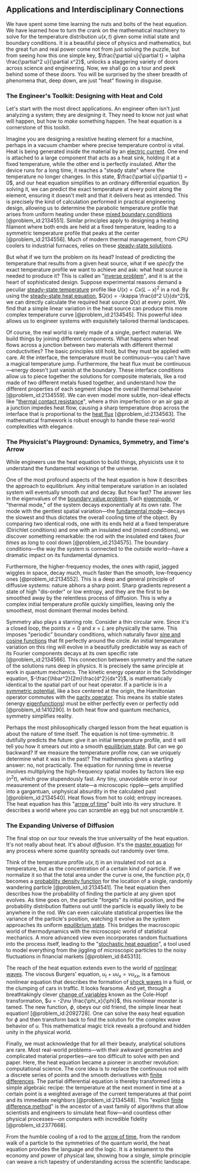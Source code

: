 ## Applications and Interdisciplinary Connections

We have spent some time learning the nuts and bolts of the heat equation. We have learned how to turn the crank on the mathematical machinery to solve for the temperature distribution $u(x,t)$ given some initial state and boundary conditions. It is a beautiful piece of physics and mathematics, but the great fun and real power come not from just solving the puzzle, but from seeing how this one simple key, $\frac{\partial u}{\partial t} = \alpha \frac{\partial^2 u}{\partial x^2}$, unlocks a staggering variety of doors across science and engineering. Now, we shall go on a tour and peek behind some of these doors. You will be surprised by the sheer breadth of phenomena that, deep down, are just "heat" flowing in disguise.

### The Engineer's Toolkit: Designing with Heat and Cold

Let's start with the most direct applications. An engineer often isn't just analyzing a system; they are *designing* it. They need to know not just what will happen, but how to *make* something happen. The heat equation is a cornerstone of this toolkit.

Imagine you are designing a resistive heating element for a machine, perhaps in a vacuum chamber where precise temperature control is vital. Heat is being generated inside the material by an [electric current](@article_id:260651). One end is attached to a large component that acts as a heat sink, holding it at a fixed temperature, while the other end is perfectly insulated. After the device runs for a long time, it reaches a "steady state" where the temperature no longer changes. In this state, $\frac{\partial u}{\partial t} = 0$, and our heat equation simplifies to an ordinary differential equation. By solving it, we can predict the exact temperature at every point along the element, ensuring it doesn't melt and that it delivers heat as intended. This is precisely the kind of calculation performed in practical engineering design, allowing us to determine the parabolic temperature profile that arises from uniform heating under these [mixed boundary conditions](@article_id:175962) [@problem_id:2134551]. Similar principles apply to designing a heating filament where both ends are held at a fixed temperature, leading to a symmetric temperature profile that peaks at the center [@problem_id:2134556]. Much of modern thermal management, from CPU coolers to industrial furnaces, relies on these [steady-state solutions](@article_id:199857).

But what if we turn the problem on its head? Instead of predicting the temperature that results from a given heat source, what if we *specify* the exact temperature profile we want to achieve and ask: what heat source is needed to produce it? This is called an "[inverse problem](@article_id:634273)", and it is at the heart of sophisticated design. Suppose experimental reasons demand a peculiar [steady-state temperature](@article_id:136281) profile like $U(x) = C x(L-x)^2$ in a rod. By using the [steady-state heat equation](@article_id:175592), $Q(x) = -\kappa \frac{d^2 U}{dx^2}$, we can directly calculate the required heat source $Q(x)$ at every point. We find that a simple linear variation in the heat source can produce this more complex temperature curve [@problem_id:2134545]. This powerful idea allows us to engineer systems with exquisitely tailored thermal landscapes.

Of course, the real world is rarely made of a single, perfect material. We build things by joining different components. What happens when heat flows across a junction between two materials with different thermal conductivities? The basic principles still hold, but they must be applied with care. At the interface, the temperature must be continuous—you can't have a magical temperature jump. Furthermore, the heat flux must be continuous—energy doesn't just vanish at the boundary. These interface conditions allow us to piece together the solutions for composite materials, like a rod made of two different metals fused together, and understand how the different properties of each segment shape the overall thermal behavior [@problem_id:2134559]. We can even model more subtle, non-ideal effects like "[thermal contact resistance](@article_id:142958)", where a thin imperfection or an air gap at a junction impedes heat flow, causing a sharp temperature drop across the interface that is proportional to the [heat flux](@article_id:137977) [@problem_id:2134563]. The mathematical framework is robust enough to handle these real-world complexities with elegance.

### The Physicist's Playground: Dynamics, Symmetry, and Time's Arrow

While engineers use the heat equation to build things, physicists use it to understand the fundamental workings of the universe.

One of the most profound aspects of the heat equation is how it describes the approach to equilibrium. Any initial temperature variation in an isolated system will eventually smooth out and decay. But how fast? The answer lies in the eigenvalues of the [boundary value problem](@article_id:138259). Each [eigenmode](@article_id:164864), or "thermal mode," of the system decays exponentially at its own rate. The mode with the gentlest spatial variation—the [fundamental mode](@article_id:164707)—decays the slowest and thus dictates the overall cooling time of the object. By comparing two identical rods, one with its ends held at a fixed temperature (Dirichlet conditions) and one with an insulated end (mixed conditions), we discover something remarkable: the rod with the insulated end takes *four times* as long to cool down [@problem_id:2134575]. The boundary conditions—the way the system is connected to the outside world—have a dramatic impact on its fundamental dynamics.

Furthermore, the higher-frequency modes, the ones with rapid, jagged wiggles in space, decay much, much faster than the smooth, low-frequency ones [@problem_id:2134552]. This is a deep and general principle of diffusive systems: nature abhors a sharp point. Sharp gradients represent a state of high "dis-order" or low entropy, and they are the first to be smoothed away by the relentless process of diffusion. This is why a complex initial temperature profile quickly simplifies, leaving only the smoothest, most dominant thermal modes behind.

Symmetry also plays a starring role. Consider a thin circular wire. Since it's a closed loop, the points $x=0$ and $x=L$ are physically the same. This imposes "periodic" boundary conditions, which naturally favor [sine and cosine functions](@article_id:171646) that fit perfectly around the circle. An initial temperature variation on this ring will evolve in a beautifully predictable way as each of its Fourier components decays at its own specific rate [@problem_id:2134566]. This connection between symmetry and the nature of the solutions runs deep in physics. It is precisely the same principle at work in quantum mechanics. The kinetic energy operator in the Schrödinger equation, $-\frac{\hbar^2}{2m}\frac{d^2}{dx^2}$, is mathematically identical to the spatial part of our heat operator. If a particle is in a [symmetric potential](@article_id:148067), like a box centered at the origin, the Hamiltonian operator commutes with the [parity operator](@article_id:147940). This means its stable states (energy [eigenfunctions](@article_id:154211)) must be either perfectly even or perfectly odd [@problem_id:1410290]. In both heat flow and quantum mechanics, symmetry simplifies reality.

Perhaps the most philosophically charged lesson from the heat equation is about the nature of time itself. The equation is not time-symmetric. It dutifully predicts the future: give it an initial temperature profile, and it will tell you how it smears out into a smooth [equilibrium state](@article_id:269870). But can we go backward? If we measure the temperature profile now, can we uniquely determine what it was in the past? The mathematics gives a startling answer: no, not practically. The equation for running time in reverse involves multiplying the high-frequency spatial modes by factors like $\exp(n^2 t)$, which grow stupendously fast. Any tiny, unavoidable error in our measurement of the present state—a microscopic ripple—gets amplified into a gargantuan, unphysical absurdity in the calculated past [@problem_id:2134540]. Heat flows from hot to cold; entropy increases. The heat equation has this "[arrow of time](@article_id:143285)" built into its very structure. It describes a world where you can scramble an egg but not unscramble it.

### The Expanding Universe of Diffusion

The final stop on our tour reveals the true universality of the heat equation. It's not really about heat. It's about *diffusion*. It's the [master equation](@article_id:142465) for any process where some quantity spreads out randomly over time.

Think of the temperature profile $u(x,t)$ in an insulated rod not as a temperature, but as the concentration of a certain kind of particle. If we normalize it so that the total area under the curve is one, the function $p(x,t)$ becomes a [probability density function](@article_id:140116) for the location of a single, randomly wandering particle [@problem_id:2134541]. The heat equation then describes how the probability of finding the particle at any given spot evolves. As time goes on, the particle "forgets" its initial position, and the probability distribution flattens out until the particle is equally likely to be anywhere in the rod. We can even calculate statistical properties like the variance of the particle's position, watching it evolve as the system approaches its uniform [equilibrium state](@article_id:269870). This bridges the macroscopic world of thermodynamics with the microscopic world of statistical mechanics. A more advanced view even incorporates random fluctuations into the process itself, leading to the "[stochastic heat equation](@article_id:163298)", a tool used to model everything from the jiggling of microscopic particles to the noisy fluctuations in financial markets [@problem_id:845313].

The reach of the heat equation extends even to the world of [nonlinear waves](@article_id:272597). The viscous Burgers' equation, $u_t + u u_x = \nu u_{xx}$, is a famous nonlinear equation that describes the formation of [shock waves](@article_id:141910) in a fluid, or the clumping of cars in traffic. It looks fearsome. And yet, through a breathtakingly clever [change of variables](@article_id:140892) known as the Cole-Hopf transformation, $u = -2\nu \frac{\phi_x}{\phi}$, this nonlinear monster is tamed. The new function, $\phi$, obeys our old friend, the simple linear heat equation! [@problem_id:2092728]. One can solve the easy heat equation for $\phi$ and then transform back to find the solution for the complex wave behavior of $u$. This mathematical magic trick reveals a profound and hidden unity in the physical world.

Finally, we must acknowledge that for all their beauty, analytical solutions are rare. Most real-world problems—with their awkward geometries and complicated material properties—are too difficult to solve with pen and paper. Here, the heat equation became a pioneer in another revolution: computational science. The core idea is to replace the continuous rod with a discrete series of points and the smooth derivatives with [finite differences](@article_id:167380). The partial differential equation is thereby transformed into a simple algebraic recipe: the temperature at the next moment in time at a certain point is a weighted average of the current temperatures at that point and its immediate neighbors [@problem_id:2134548]. This "explicit [finite difference method](@article_id:140584)" is the ancestor of a vast family of algorithms that allow scientists and engineers to simulate heat flow—and countless other physical processes—on computers with incredible fidelity [@problem_id:2377668].

From the humble cooling of a rod to the [arrow of time](@article_id:143285), from the random walk of a particle to the symmetries of the quantum world, the heat equation provides the language and the logic. It is a testament to the economy and power of physical law, showing how a single, simple principle can weave a rich tapestry of understanding across the scientific landscape.